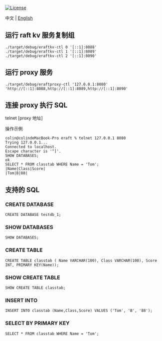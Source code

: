 [![License](https://img.shields.io/badge/license-MIT-green)](https://opensource.org/licenses/MIT)

中文 | [English](README_en.md)

## 运行 raft kv 服务复制组

```
./target/debug/eraftkv-ctl 0 '[::1]:8088'
./target/debug/eraftkv-ctl 1 '[::1]:8089'
./target/debug/eraftkv-ctl 2 '[::1]:8090'
```

## 运行 proxy 服务
```
./target/debug/eraftproxy-ctl '127.0.0.1:8080' 'http://[::1]:8088,http://[::1]:8089,http://[::1]:8090'
```

## 连接 proxy 执行 SQL

telnet [proxy 地址]

操作示例

```
colin@colindeMacBook-Pro eraft % telnet 127.0.0.1 8080
Trying 127.0.0.1...
Connected to localhost.
Escape character is '^]'.
SHOW DATABASES;
ok
SELECT * FROM classtab WHERE Name = 'Tom';
|Name|Class|Score|
|Tom|B|88|
```

## 支持的 SQL 

### CREATE DATABASE

```
CREATE DATABASE testdb_1;
```

### SHOW DATABASES
```
SHOW DATABASES;
```

### CREATE TABLE

```
CREATE TABLE classtab ( Name VARCHAR(100), Class VARCHAR(100), Score INT, PRIMARY KEY(Name));
```

### SHOW CREATE TABLE

```
SHOW CREATE TABLE classtab;
```

### INSERT INTO

```
INSERT INTO classtab (Name,Class,Score) VALUES ('Tom', 'B', '88');
```

### SELECT BY PRIMARY KEY

```
SELECT * FROM classtab WHERE Name = 'Tom';
```
